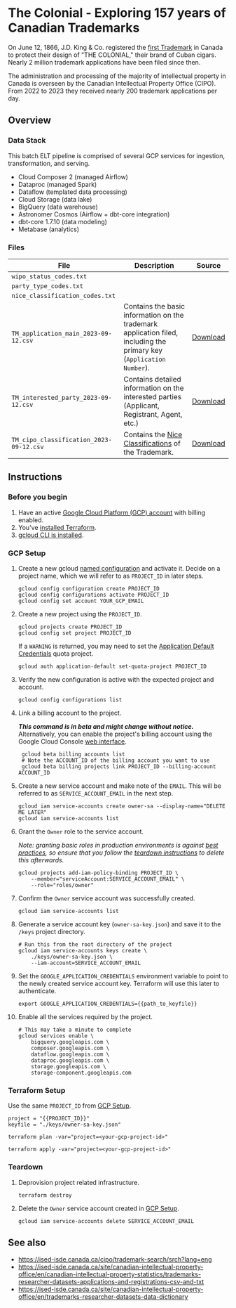 # The Colonial - Exploring 157 years of Canadian Trademarks

On June 12, 1866, J.D. King & Co. registered the 
[first Trademark](https://ised-isde.canada.ca/cipo/trademark-search/0074366) 
in Canada to protect their design of "THE COLONIAL," their brand of Cuban 
cigars. Nearly 2 million trademark applications have been filed since then. 

The administration and processing of the majority of intellectual property in 
Canada is overseen by the Canadian Intellectual Property Office (CIPO). 
From 2022 to 2023 they received nearly 200 trademark applications per day.


## Overview

### Data Stack

This batch ELT pipeline is comprised of several GCP services for ingestion, 
transformation, and serving.

- Cloud Composer 2 (managed Airflow)
- Dataproc (managed Spark)
- Dataflow (templated data processing)
- Cloud Storage (data lake)
- BigQuery (data warehouse)
- Astronomer Cosmos (Airflow + dbt-core integration)
- dbt-core 1.7.10 (data modeling)
- Metabase (analytics)

### Files

| File | Description | Source |
| --- | --- | --- |
| `wipo_status_codes.txt` |  | |
| `party_type_codes.txt` |  | |
| `nice_classification_codes.txt` |  | |
| `TM_application_main_2023-09-12.csv` | Contains the basic information on the trademark application filed, including the primary key (`Application Number`). | [Download](https://opic-cipo.ca/cipo/client_downloads/Trademarks_ResearcherDataset_CSVTXT_Q2FY2023/TM_application_main_2023-09-12.zip) |
| `TM_interested_party_2023-09-12.csv` | Contains detailed information on the interested parties (Applicant, Registrant, Agent, etc.)| [Download](https://opic-cipo.ca/cipo/client_downloads/Trademarks_ResearcherDataset_CSVTXT_Q2FY2023/TM_application_main_2023-09-12.zip) |
| `TM_cipo_classification_2023-09-12.csv` | Contains the [Nice Classifications](https://ised-isde.canada.ca/site/canadian-intellectual-property-office/en/trademarks/goods-and-services-manual-class-headings) of the Trademark. | [Download](https://opic-cipo.ca/cipo/client_downloads/Trademarks_ResearcherDataset_CSVTXT_Q2FY2023/TM_cipo_classification_2023-09-12.zip) |


## Instructions

### Before you begin

1. Have an active [Google Cloud Platform (GCP) account](https://console.cloud.google.com/freetrial) 
with billing enabled.
1. You've [installed Terraform](https://learn.hashicorp.com/tutorials/terraform/install-cli).
1. [gcloud CLI is installed](https://cloud.google.com/sdk/docs/install).

### GCP Setup

1. Create a new gcloud [named configuration](https://cloud.google.com/sdk/gcloud/reference/config/configurations/create) 
and activate it. Decide on a project name, which we will refer 
to as `PROJECT_ID` in later steps.
    ```shell copy
    gcloud config configuration create PROJECT_ID
    gcloud config configurations activate PROJECT_ID
    gcloud config set account YOUR_GCP_EMAIL
    ```
1. Create a new project using the `PROJECT_ID`.
    ```shell copy
    gcloud projects create PROJECT_ID
    gcloud config set project PROJECT_ID
    ```
    If a `WARNING` is returned, you may need to set the 
    [Application Default Credentials](https://cloud.google.com/docs/authentication/application-default-credentials) 
    quota project.

    ```shell copy
    gcloud auth application-default set-quota-project PROJECT_ID
    ```
1. Verify the new configuration is active with the expected project and account.
    ```shell copy
    gcloud config configurations list
    ```
1. Link a billing account to the project.️

    ***This command is in beta and might change without notice.*** Alternatively,
    you can enable the project's billing account using the Google Cloud Console 
    [web interface](https://cloud.google.com/billing/docs/how-to/modify-project#how-to-enable-billing).
    ```shell copy
     gcloud beta billing accounts list
     # Note the ACCOUNT_ID of the billing account you want to use
     gcloud beta billing projects link PROJECT_ID --billing-account ACCOUNT_ID
     ```
1. Create a new service account and make note of the `EMAIL`. This will be referred to as `SERVICE_ACCOUNT_EMAIL` in the next step.
    ```shell copy
    gcloud iam service-accounts create owner-sa --display-name="DELETE ME LATER"
    gcloud iam service-accounts list
    ```
1. Grant the `Owner` role to the service account. 

    *Note: granting basic roles in production environments is against 
    [best practices](https://cloud.google.com/iam/docs/best-practices-service-accounts), 
    so ensure that you follow the [teardown instructions]() to delete this afterwards.*

    ```shell copy
    gcloud projects add-iam-policy-binding PROJECT_ID \
        --member="serviceAccount:SERVICE_ACCOUNT_EMAIL" \
        --role="roles/owner"
    ```
1. Confirm the `Owner` service account was successfully created. 
    ```shell copy
    gcloud iam service-accounts list
    ```
1. Generate a service account key (`owner-sa-key.json`) and save it to the `/keys` project directory. 
    ```shell copy
    # Run this from the root directory of the project
    gcloud iam service-accounts keys create \
        ./keys/owner-sa-key.json \
        --iam-account=SERVICE_ACCOUNT_EMAIL
    ```
1. Set the `GOOGLE_APPLICATION_CREDENTIALS` environment variable to point to the newly created service account key. Terraform will use this later to authenticate.
    ```shell copy
    export GOOGLE_APPLICATION_CREDENTIALS={{path_to_keyfile}}
    ```
1. Enable all the services required by the project.
    ```shell copy
    # This may take a minute to complete
    gcloud services enable \
        bigquery.googleapis.com \
        composer.googleapis.com \
        dataflow.googleapis.com \
        dataproc.googleapis.com \
        storage.googleapis.com \
        storage-component.googleapis.com
    ```

### Terraform Setup
Use the same `PROJECT_ID` from [GCP Setup]().
```hcl copy
project = "{{PROJECT_ID}}"
keyfile = "./keys/owner-sa-key.json"
```

```shell copy
terraform plan -var="project=<your-gcp-project-id>"
```

```shell copy
terraform apply -var="project=<your-gcp-project-id>"
```

### Teardown
1. Deprovision project related infrastructure.
    ```shell copy
    terraform destroy
    ```
1. Delete the `Owner` service account created in [GCP Setup]().

    ```shell copy
    gcloud iam service-accounts delete SERVICE_ACCOUNT_EMAIL
    ```

## See also

* https://ised-isde.canada.ca/cipo/trademark-search/srch?lang=eng
* https://ised-isde.canada.ca/site/canadian-intellectual-property-office/en/canadian-intellectual-property-statistics/trademarks-researcher-datasets-applications-and-registrations-csv-and-txt
* https://ised-isde.canada.ca/site/canadian-intellectual-property-office/en/trademarks-researcher-datasets-data-dictionary
